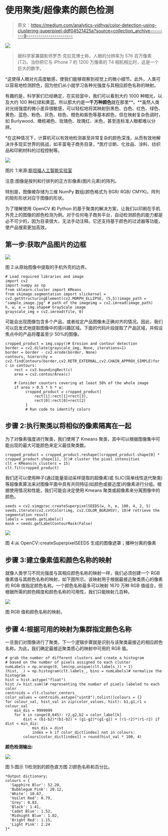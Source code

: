 # 使用聚类/超像素的颜色检测

> 原文：<https://medium.com/analytics-vidhya/color-detection-using-clustering-superpixel-ddf04521425a?source=collection_archive---------9----------------------->

![](img/6dae0f5133031a4d10c8d55e75ec7a87.png)

> 据科学家兼摄影师罗杰·克拉克博士称，人眼的分辨率为 576 百万像素(T2)。当你把它与 iPhone 7 的 1200 万像素的 T4 相机相比时，这是一个巨大的数字。

^这使得人眼对光高度敏感，使我们能够观察到视觉上的微小细节。此外，人类可以容易地检测颜色，因为他们从小就学习各种光强度与其相应颜色名称的映射。

有趣的是，科学家们已经确定，在实验室中，我们可以看到大约 1000 种暗光，以及大约 100 种红绿和黄蓝。所以那大约是**一千万种颜色**就在那里**。**虽然人类对光线强度的微小差异很敏感，可以轻松地将其映射到黑色、白色、红色、绿色、黄色、蓝色、粉色、灰色、棕色、橙色和紫色等基本颜色，但在映射复杂色调时，如 Burlywood、橄榄褐色、玫瑰色、玫瑰红、米色，甚至连标准人眼都难以分辨。

*在这种情况下，计算机可以有效地检测甚至非常复杂的颜色深浅，从而有效地解决许多现实世界的挑战，如丰富电子商务目录，*医疗诊断、化妆品、涂料、纺织品和印刷材料的过程控制等。

![](img/7f14d1b2829d284475bdb86bb7f1b61f.png)

图片 1:来源:[斯坦福人工智能实验室](https://ai.stanford.edu/~syyeung/cvweb/tutorial1.html)

注意:图像是按列和行排列的正方形像素(图片元素)的阵列。

特别是，图像被存储为三维 NumPy 数组(颜色格式为 BGR/ RGB/ CMYK)。阵列的矩形形状对应于图像的形状。

为了理解使用 OpenCV 和 Python 的基于聚类的解决方案，让我们以印刷在手机外壳上的图像的颜色检测为例。对于任何电子商务平台，自动检测颜色的能力都是必不可少的，因为目录很大，无法手动注释。它还支持基于颜色的过滤器等功能，使产品搜索更加高效。

## 第一步:获取产品图片的边框

![](img/854940e09ebfbc9ebe50278f36a37c79.png)

图 2:从原始图像中提取的手机外壳的边界。

```
# Load required libraries and image
import cv2
import numpy as np
from sklearn.cluster import KMeans
from skimage.segmentation import slickernel = cv2.getStructuringElement(cv2.MORPH_ELLIPSE, (5,5))image_path = "sample_image.jpg" # path of the imageimg = cv2.imread(image_path)
h, w, e = img.shape# GrayScale image
grayscale_img = cv2.imread(file, 0)
```

可能会出现图像包含多个产品，或者给定产品图像未正确对齐的情况。因此，我们可以启发式地提取图像中的感兴趣区域。下面的代码片段提取了产品区域，并假设焦点中的产品将覆盖至少 50%的图像。

```
cropped_product = img.copy()# Erosion and contour detection
border = cv2.dilate(grayscale_img, None, iterations=1)
border = border - cv2.erode(border, None)
contours, hierarchy = cv2.findContours(border,cv2.RETR_EXTERNAL,cv2.CHAIN_APPROX_SIMPLE)for c in contours:
    rect = cv2.boundingRect(c)
    area = cv2.contourArea(c)

    # Consider countors covering at least 50% of the whole image
    if area > 0.5 * h * w:
         cropped_product = cropped_product[   
             rect[1]:rect[1]+rect[3],
             rect[0]:rect[0]+rect[2]
         ]
         # Run code to identify colors
```

## 步骤 2:执行聚类以将相似的像素隔离在一起

为了对像素强度进行聚类，我们使用了 Kmeans 聚类，其中可以根据图像集中可能出现的最大可能颜色来定义最佳聚类数。

```
cropped_product = cropped_product.reshape((cropped_product.shape[0] * cropped_product.shape[1], 3))# cluster the pixel intensities
clt = KMeans(n_clusters = 15)
clt.fit(cropped_product)
```

我们还可以使用种子(通过能量驱动采样提取的超像素)或 SLIC(简单线性迭代聚类)等超像素算法来对图像平面中具有共同特征(如颜色或接近度)的像素进行分组。根据使用情况和性能，我们可能会决定使用 Kmeans 聚类或超像素来分离图像中的颜色。

```
seeds = cv2.ximgproc.createSuperpixelSEEDS(w, h, e, 100, 4, 2, 5)
seeds.iterate(cv2.cvtColor(img, cv2.COLOR_BGR2HSV), 10)# retrieve the segmentation result
labels = seeds.getLabels()
mask = seeds.getLabelContourMask(False)
```

![](img/f16442795046393041e166011e88e0b3.png)

图 4:从 OpenCV::createSuperpixelSEEDS 生成的图像遮罩；播种分离的像素

## 步骤 3:建立像素值和颜色名称的映射

就像人类学习不同光强度与其相应颜色名称的映射一样，我们必须创建一个 RGB 像素值与其颜色名称的映射，如下图所示。该映射用于根据最接近聚类质心的像素的 RGB 值指定颜色名称。一个颜色名称最多可以映射 1670 万种 RGB 值组合，但根据所需的颜色精度和颜色名称的可用性，我们只能映射几百种。

![](img/b4eb210751369380fa651b22ed7fe99f.png)

图 RGB 值和颜色名称的映射。

## 步骤 4:根据可用的映射为集群指定颜色名称

一旦我们对图像进行了聚类，下一个逻辑步骤就是识别与该聚类最接近的相应颜色名称。为此，我们确定最接近聚类质心的映射中可用的 RGB 值。

```
# grab the number of different clusters and create a histogram
# based on the number of pixels assigned to each cluster
numLabels = np.arange(0, len(np.unique(clt.labels_)) + 1)
(hist, _) = np.histogram(clt.labels_, bins = numLabels)# normalize the histogram
hist = hist.astype("float")
hist /= hist.sum()# representing the number of pixels labeled to each color
centroids = clt.cluster_centers_
color_values = centroids.astype("uint8").tolist()colours = {}
for colour_val, hist_val in zip(color_values, hist): b1,g1,r1 = colour_val
    min_dis = 9999999
    for k in range(0,645): r2,g2,b2 = color_label[k]
        dist = (b1-b2)*(b1-b2) + (g1-g2)*(g1-g2) + (r1-r2)*(r1-r2) if dist < min_dis:
            min_dis = dist
            index = k if color_dict[index] not in colours:   
        colours[color_dict[index]] = round(hist_val * 100, 4)
```

**颜色检测输出:**

![](img/288754267a8b7cbc50c1291e0ace37e9.png)

图 5:图示 1)检测到的颜色直方图 2)颜色名称和百分比。

```
*Output dictionary; 
colours = {
  'Sapphire Blur': 52.20,
  'Bubblegum Pink': 20.12,
  'White': 10.67,
  'Voilet Red': 0.79,
  'Grey': 0.83,
  'Black': 1.41,
  'Cadet Blue': 1.52,
  'Midnight Blue': 1.02,
  'Bright Red': 1.15,
  'Light Pink': 2.24
}*
```
